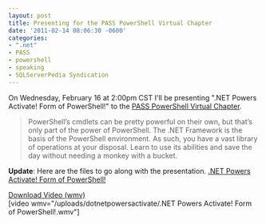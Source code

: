 ```yaml
---
layout: post
title: Presenting for the PASS PowerShell Virtual Chapter
date: '2011-02-14 08:06:30 -0600'
categories:
- ".net"
- PASS
- powershell
- speaking
- SQLServerPedia Syndication
---
```

<p>On Wednesday, February 16 at 2:00pm CST I'll be presenting ".NET Powers Activate! Form of PowerShell!" to the <a href="http://powershell.sqlpass.org/">PASS PowerShell Virtual Chapter</a>.</p>
<blockquote><p>PowerShell&rsquo;s cmdlets can be pretty powerful on their own, but that&rsquo;s only part of the power of PowerShell. The .NET Framework is the basis of the PowerShell environment. As such, you have a vast library of operations at your disposal. Learn to use its abilities and save the day without needing a monkey with a bucket.</p></blockquote>
<p><strong>Update</strong>: Here are the files to go along with the presentation. <a href="/wp-content/uploads/2011/02/NET-Powers-Activate-Form-of-PowerShell.zip">.NET Powers Activate! Form of PowerShell!</a></p>
<p><a href="/uploads/dotnetpowersactivate/.NET Powers Activate! Form of PowerShell!.wmv">Download Video (wmv)</a><br />
[video wmv="/uploads/dotnetpowersactivate/.NET Powers Activate! Form of PowerShell!.wmv"]</p>
